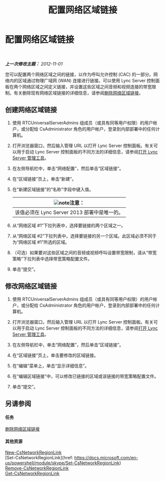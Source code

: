 ﻿---
title: 配置网络区域链接
TOCTitle: 配置网络区域链接
ms:assetid: 952bc93e-e6aa-4539-85c7-2b15f14eb382
ms:mtpsurl: https://technet.microsoft.com/zh-cn/library/Gg182551(v=OCS.15)
ms:contentKeyID: 49313631
ms.date: 05/19/2016
mtps_version: v=OCS.15
ms.translationtype: HT
---

# 配置网络区域链接

 

_**上一次修改主题：** 2012-11-01_

您可以配置两个网络区域之间的链接，以作为呼叫允许控制 (CAC) 的一部分。网络内的区域通过物理广域网 (WAN) 连接进行链接。可以使用 Lync Server 控制面板在两个网络区域之间定义链接，并设置这些区域之间音频和视频连接的带宽限制。有关删除现有网络区域链接的详细信息，请参阅[删除网络区域链接](lync-server-2013-deleting-network-region-links.md)。

## 创建网络区域链接

1.  使用 RTCUniversalServerAdmins 组成员（或具有同等用户权限）的用户帐户，或分配给 CsAdministrator 角色的用户帐户，登录到内部部署中的任何计算机。

2.  打开浏览器窗口，然后输入管理 URL 以打开 Lync Server 控制面板。有关可以用于启动 Lync Server 控制面板的不同方法的详细信息，请参阅[打开 Lync Server 管理工具](lync-server-2013-open-lync-server-administrative-tools.md)。

3.  在左侧导航栏中，单击“网络配置”，然后单击“区域链接”。

4.  在“区域链接”页上，单击“新建”。

5.  在“新建区域链接”的“名称”字段中键入值。
    
    <table>
    <thead>
    <tr class="header">
    <th><img src="images/Dn783119.note(OCS.15).gif" title="note" alt="note" />注意：</th>
    </tr>
    </thead>
    <tbody>
    <tr class="odd">
    <td>该值必须在 Lync Server 2013 部署中是唯一的。</td>
    </tr>
    </tbody>
    </table>


6.  从“网络区域 \#1”下拉列表中，选择要链接的两个区域之一。

7.  从“网络区域 \#2”下拉列表中，选择要链接的另一个区域。此区域必须不同于为“网络区域 \#1”所选的区域。

8.  （可选）如果要对这些区域之间的音频或视频呼叫设置带宽限制，请从“带宽策略”下拉列表中选择带宽策略配置文件。

9.  单击“提交”。

## 修改网络区域链接

1.  使用 RTCUniversalServerAdmins 组成员（或具有同等用户权限）的用户帐户，或分配给 CsAdministrator 角色的用户帐户，登录到内部部署中的任何计算机。

2.  打开浏览器窗口，然后输入管理 URL 以打开 Lync Server 控制面板。有关可以用于启动 Lync Server 控制面板的不同方法的详细信息，请参阅[打开 Lync Server 管理工具](lync-server-2013-open-lync-server-administrative-tools.md)。

3.  在左侧导航栏中，单击“网络配置”，然后单击“区域链接”。

4.  在“区域链接”页上，单击要修改的区域链接。

5.  在“编辑”菜单上，单击“显示详细信息”。

6.  在“编辑区域链接”中，可以修改已链接的区域或该链接的带宽策略配置文件。

7.  单击“提交”。

## 另请参阅

#### 任务

[删除网络区域链接](lync-server-2013-deleting-network-region-links.md)  

#### 其他资源

[New-CsNetworkRegionLink](https://docs.microsoft.com/en-us/powershell/module/skype/New-CsNetworkRegionLink)  
[Set-CsNetworkRegionLink](href: https://docs.microsoft.com/en-us/powershell/module/skype/Set-CsNetworkRegionLink)  
[Remove-CsNetworkRegionLink](https://docs.microsoft.com/en-us/powershell/module/skype/Remove-CsNetworkRegionLink)  
[Get-CsNetworkRegionLink](https://docs.microsoft.com/en-us/powershell/module/skype/Get-CsNetworkRegionLink)

